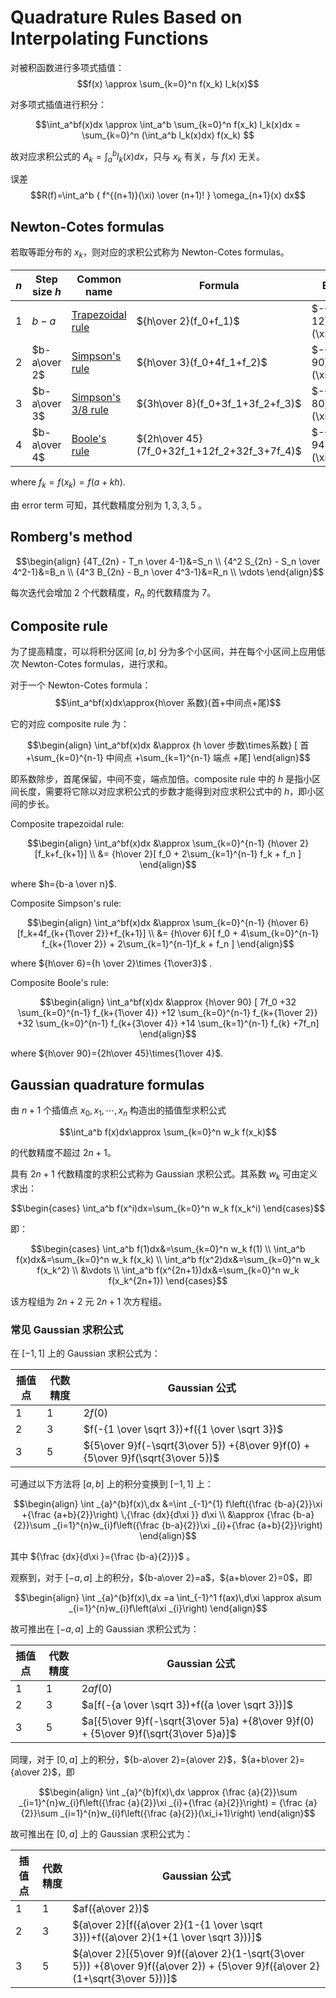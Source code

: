 # Quadrature Rules Based on Interpolating Functions
对被积函数进行多项式插值：
$$f(x) \approx \sum_{k=0}^n f(x_k) l_k(x)$$

对多项式插值进行积分：

$$\int_a^bf(x)dx
\approx \int_a^b \sum_{k=0}^n f(x_k) l_k(x)dx
= \sum_{k=0}^n (\int_a^b l_k(x)dx) f(x_k)
$$

故对应求积公式的 $A_k=\int_a^b l_k(x)dx$，只与 $x_k$ 有关，与 $f(x)$ 无关。

误差
$$R(f)=\int_a^b { f^{(n+1)}(\xi) \over (n+1)! } \omega_{n+1}(x) dx$$

## Newton-Cotes formulas
若取等距分布的 $x_k$，则对应的求积公式称为 Newton-Cotes formulas。

$n$ | Step size $h$ | Common name | Formula | Error term
--- | --- | --- | --- | ---
$1$ | $b-a$ | [Trapezoidal rule](https://en.wikipedia.org/wiki/Trapezoidal_rule) | ${h\over 2}(f_0+f_1)$ | $-{1\over 12}h^3f^{(2)}(\xi)$
$2$ | $b-a\over 2$ | [Simpson's rule](https://en.wikipedia.org/wiki/Simpson%27s_rule) | ${h\over 3}(f_0+4f_1+f_2)$ | $-{1\over 90}h^5f^{(4)}(\xi)$
$3$ | $b-a\over 3$ | [Simpson's 3/8 rule](https://en.wikipedia.org/wiki/Simpson%27s_rule#Simpson's_3/8_rule) | ${3h\over 8}(f_0+3f_1+3f_2+f_3)$ | $-{1\over 80}h^5f^{(4)}(\xi)$
$4$ | $b-a\over 4$ | [Boole's rule](https://en.wikipedia.org/wiki/Boole%27s_rule) | ${2h\over 45}(7f_0+32f_1+12f_2+32f_3+7f_4)$ | $-{8\over 945}h^7f^{(6)}(\xi)$

where $f_k=f(x_k)=f(a+kh)$.

由 error term 可知，其代数精度分别为 $1,3,3,5$ 。

## Romberg's method
$$\begin{align}
{4T_{2n} - T_n \over 4-1}&=S_n \\
{4^2 S_{2n} - S_n \over 4^2-1}&=B_n \\
{4^3 B_{2n} - B_n \over 4^3-1}&=R_n \\
\vdots
\end{align}$$

每次迭代会增加 $2$ 个代数精度，$R_n$ 的代数精度为 $7$。

## Composite rule
为了提高精度，可以将积分区间 $[a,b]$ 分为多个小区间，并在每个小区间上应用低次 Newton-Cotes formulas，进行求和。

对于一个 Newton-Cotes formula：
$$\int_a^bf(x)dx\approx{h\over 系数}(首+中间点+尾)$$

它的对应 composite rule 为：

$$\begin{align}
\int_a^bf(x)dx
&\approx {h \over 步数\times系数} [
    首
    +\sum_{k=0}^{n-1} 中间点
    +\sum_{k=1}^{n-1} 端点
    +尾]
\end{align}$$

即系数除步，首尾保留，中间不变，端点加倍。composite rule 中的 $h$ 是指小区间长度，需要将它除以对应求积公式的步数才能得到对应求积公式中的 $h$，即小区间的步长。

Composite trapezoidal rule:

$$\begin{align}
\int_a^bf(x)dx
&\approx \sum_{k=0}^{n-1} {h\over 2} [f_k+f_{k+1}] \\
&= {h\over 2}[ f_0 + 2\sum_{k=1}^{n-1} f_k + f_n ]
\end{align}$$

where $h={b-a \over n}$.

Composite Simpson's rule:

$$\begin{align}
\int_a^bf(x)dx
&\approx \sum_{k=0}^{n-1} {h\over 6} [f_k+4f_{k+{1\over 2}}+f_{k+1}] \\
&= {h\over 6}[ f_0 + 4\sum_{k=0}^{n-1} f_{k+{1\over 2}} + 2\sum_{k=1}^{n-1}f_k + f_n ]
\end{align}$$

where ${h\over 6}={h \over 2}\times {1\over3}$ .

Composite Boole's rule:

$$\begin{align}
\int_a^bf(x)dx
&\approx {h\over 90} [
    7f_0
    +32 \sum_{k=0}^{n-1} f_{k+{1\over 4}}
    +12 \sum_{k=0}^{n-1} f_{k+{1\over 2}}
    +32 \sum_{k=0}^{n-1} f_{k+{3\over 4}}
    +14 \sum_{k=1}^{n-1} f_{k}
    +7f_n]
\end{align}$$

where ${h\over 90}={2h\over 45}\times{1\over 4}$.

## Gaussian quadrature formulas
由 $n+1$ 个插值点 $x_0,x_1,\cdots,x_n$ 构造出的插值型求积公式

$$\int_a^b f(x)dx\approx \sum_{k=0}^n w_k f(x_k)$$

的代数精度不超过 $2n+1$。

具有 $2n+1$ 代数精度的求积公式称为 Gaussian 求积公式。其系数 $w_k$ 可由定义求出：

$$\begin{cases}
\int_a^b f(x^i)dx=\sum_{k=0}^n w_k f(x_k^i)
\end{cases}$$

即：

$$\begin{cases}
\int_a^b f(1)dx&=\sum_{k=0}^n w_k f(1) \\
\int_a^b f(x)dx&=\sum_{k=0}^n w_k f(x_k) \\
\int_a^b f(x^2)dx&=\sum_{k=0}^n w_k f(x_k^2) \\
&\vdots \\
\int_a^b f(x^{2n+1})dx&=\sum_{k=0}^n w_k f(x_k^{2n+1})
\end{cases}$$

该方程组为 $2n+2$ 元 $2n+1$ 次方程组。

### 常见 Gaussian 求积公式
在 $[-1,1]$ 上的 Gaussian 求积公式为：

插值点 | 代数精度 | Gaussian 公式
--- | --- | ---
$1$ | $1$ | $2f(0)$
$2$ | $3$ | $f(-{1 \over \sqrt 3})+f({1 \over \sqrt 3})$
$3$ | $5$ | ${5\over 9}f(-\sqrt{3\over 5}) +{8\over 9}f(0) + {5\over 9}f(\sqrt{3\over 5})$

可通过以下方法将 $[a,b]$ 上的积分变换到 $[-1,1]$ 上：

$$\begin{align}
\int _{a}^{b}f(x)\,dx
&=\int _{-1}^{1}
f\left({\frac {b-a}{2}}\xi +{\frac {a+b}{2}}\right)
\,{\frac {dx}{d\xi }} d\xi \\
&\approx {\frac {b-a}{2}}\sum _{i=1}^{n}w_{i}f\left({\frac {b-a}{2}}\xi _{i}+{\frac {a+b}{2}}\right)
\end{align}$$

其中 ${\frac {dx}{d\xi }={\frac {b-a}{2}}}$ 。

观察到，对于 $[-a,a]$ 上的积分，${b-a\over 2}=a$，${a+b\over 2}=0$，即

$$\begin{align}
\int _{a}^{b}f(x)\,dx
=a \int_{-1}^1 f(ax)\,d\xi
\approx a\sum _{i=1}^{n}w_{i}f\left(a\xi _{i}\right)
\end{align}$$

故可推出在 $[-a,a]$ 上的 Gaussian 求积公式为：

插值点 | 代数精度 | Gaussian 公式
--- | --- | ---
$1$ | $1$ | $2af(0)$
$2$ | $3$ | $a[f(-{a \over \sqrt 3})+f({a \over \sqrt 3})]$
$3$ | $5$ | $a[{5\over 9}f(-\sqrt{3\over 5}a) +{8\over 9}f(0) + {5\over 9}f(\sqrt{3\over 5}a)]$


同理，对于 $[0,a]$ 上的积分，${b-a\over 2}={a\over 2}$，${a+b\over 2}={a\over 2}$，即

$$\begin{align}
\int _{a}^{b}f(x)\,dx
\approx {\frac {a}{2}}\sum _{i=1}^{n}w_{i}f\left({\frac {a}{2}}\xi _{i}+{\frac {a}{2}}\right)
= {\frac {a}{2}}\sum _{i=1}^{n}w_{i}f\left({\frac {a}{2}}(\xi_i+1)\right)
\end{align}$$

故可推出在 $[0,a]$ 上的 Gaussian 求积公式为：

插值点 | 代数精度 | Gaussian 公式
--- | --- | ---
$1$ | $1$ | $af({a\over 2})$
$2$ | $3$ | ${a\over 2}[f({a\over 2}(1-{1 \over \sqrt 3}))+f({a\over 2}(1+{1 \over \sqrt 3}))]$
$3$ | $5$ | ${a\over 2}[{5\over 9}f({a\over 2}(1-\sqrt{3\over 5})) +{8\over 9}f({a\over 2}) + {5\over 9}f({a\over 2}(1+\sqrt{3\over 5}))]$
